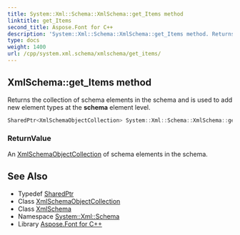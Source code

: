 ```yaml
---
title: System::Xml::Schema::XmlSchema::get_Items method
linktitle: get_Items
second_title: Aspose.Font for C++
description: 'System::Xml::Schema::XmlSchema::get_Items method. Returns the collection of schema elements in the schema and is used to add new element types at the schema element level in C++.'
type: docs
weight: 1400
url: /cpp/system.xml.schema/xmlschema/get_items/
---
```

## XmlSchema::get_Items method


Returns the collection of schema elements in the schema and is used to add new element types at the **schema** element level.

```cpp
SharedPtr<XmlSchemaObjectCollection> System::Xml::Schema::XmlSchema::get_Items()
```


### ReturnValue

An [XmlSchemaObjectCollection](../../xmlschemaobjectcollection/) of schema elements in the schema.

## See Also

* Typedef [SharedPtr](../../../system/sharedptr/)
* Class [XmlSchemaObjectCollection](../../xmlschemaobjectcollection/)
* Class [XmlSchema](../)
* Namespace [System::Xml::Schema](../../)
* Library [Aspose.Font for C++](../../../)
